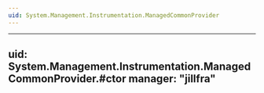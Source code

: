 ```yaml
---
uid: System.Management.Instrumentation.ManagedCommonProvider
---
```


---
uid: System.Management.Instrumentation.ManagedCommonProvider.#ctor
manager: "jillfra"
---
